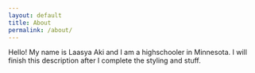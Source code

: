 ```yaml
---
layout: default
title: About
permalink: /about/
---
```


Hello! My name is Laasya Aki and I am a highschooler in Minnesota. I will finish this description after I complete the styling and stuff.
